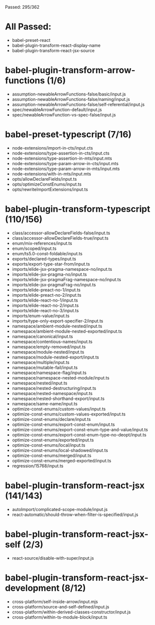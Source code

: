 Passed: 295/362

# All Passed:
* babel-preset-react
* babel-plugin-transform-react-display-name
* babel-plugin-transform-react-jsx-source


# babel-plugin-transform-arrow-functions (1/6)
* assumption-newableArrowFunctions-false/basic/input.js
* assumption-newableArrowFunctions-false/naming/input.js
* assumption-newableArrowFunctions-false/self-referential/input.js
* spec/newableArrowFunction-default/input.js
* spec/newableArrowFunction-vs-spec-false/input.js

# babel-preset-typescript (7/16)
* node-extensions/import-in-cts/input.cts
* node-extensions/type-assertion-in-cts/input.cts
* node-extensions/type-assertion-in-mts/input.mts
* node-extensions/type-param-arrow-in-cts/input.mts
* node-extensions/type-param-arrow-in-mts/input.mts
* node-extensions/with-in-mts/input.mts
* opts/allowDeclareFields/input.ts
* opts/optimizeConstEnums/input.ts
* opts/rewriteImportExtensions/input.ts

# babel-plugin-transform-typescript (110/156)
* class/accessor-allowDeclareFields-false/input.ts
* class/accessor-allowDeclareFields-true/input.ts
* enum/mix-references/input.ts
* enum/scoped/input.ts
* enum/ts5.0-const-foldable/input.ts
* exports/declared-types/input.ts
* exports/export-type-star-from/input.ts
* imports/elide-jsx-pragma-namespace-no/input.ts
* imports/elide-jsx-pragma-no/input.ts
* imports/elide-jsx-pragmaFrag-namespace-no/input.ts
* imports/elide-jsx-pragmaFrag-no/input.ts
* imports/elide-preact-no-1/input.ts
* imports/elide-preact-no-2/input.ts
* imports/elide-react-no-1/input.ts
* imports/elide-react-no-2/input.ts
* imports/elide-react-no-3/input.ts
* imports/enum-value/input.ts
* imports/type-only-export-specifier-2/input.ts
* namespace/ambient-module-nested/input.ts
* namespace/ambient-module-nested-exported/input.ts
* namespace/canonical/input.ts
* namespace/contentious-names/input.ts
* namespace/empty-removed/input.ts
* namespace/module-nested/input.ts
* namespace/module-nested-export/input.ts
* namespace/multiple/input.ts
* namespace/mutable-fail/input.ts
* namespace/namespace-flag/input.ts
* namespace/namespace-nested-module/input.ts
* namespace/nested/input.ts
* namespace/nested-destructuring/input.ts
* namespace/nested-namespace/input.ts
* namespace/nested-shorthand-export/input.ts
* namespace/same-name/input.ts
* optimize-const-enums/custom-values/input.ts
* optimize-const-enums/custom-values-exported/input.ts
* optimize-const-enums/declare/input.ts
* optimize-const-enums/export-const-enum/input.ts
* optimize-const-enums/export-const-enum-type-and-value/input.ts
* optimize-const-enums/export-const-enum-type-no-deopt/input.ts
* optimize-const-enums/exported/input.ts
* optimize-const-enums/local/input.ts
* optimize-const-enums/local-shadowed/input.ts
* optimize-const-enums/merged/input.ts
* optimize-const-enums/merged-exported/input.ts
* regression/15768/input.ts

# babel-plugin-transform-react-jsx (141/143)
* autoImport/complicated-scope-module/input.js
* react-automatic/should-throw-when-filter-is-specified/input.js

# babel-plugin-transform-react-jsx-self (2/3)
* react-source/disable-with-super/input.js

# babel-plugin-transform-react-jsx-development (8/12)
* cross-platform/self-inside-arrow/input.mjs
* cross-platform/source-and-self-defined/input.js
* cross-platform/within-derived-classes-constructor/input.js
* cross-platform/within-ts-module-block/input.ts

